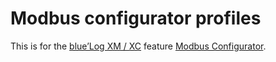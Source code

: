 # Modbus configurator profiles

This is for the [blue’Log XM / XC](https://www.meteocontrol.com/en/photovoltaic-monitoring/products/bluelog-x-series-xm-xc) feature [Modbus Configurator](https://www.meteocontrol.com/fileadmin/Daten/Dokumente/EN/1_Photovoltaik_Monitoring/1_Produkte/blue_Log_XM_XC/DB_Modbus_configurator_blueLog_XM_XC_en.pdf).